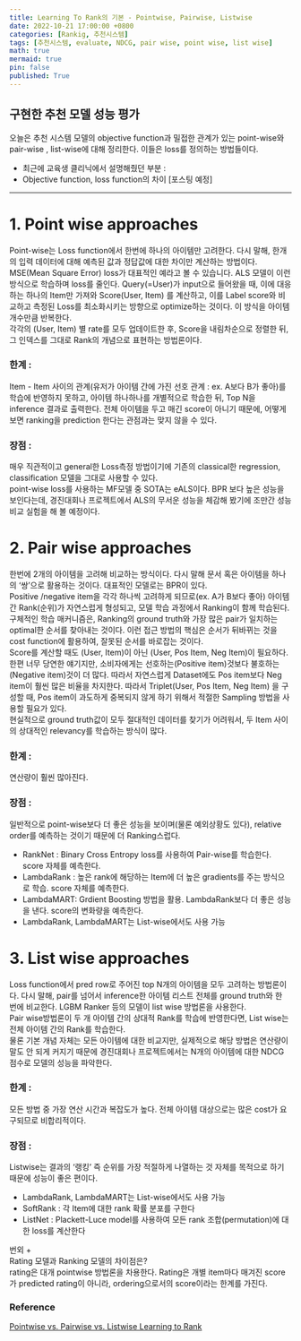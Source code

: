 ```yaml
---
title: Learning To Rank의 기본 - Pointwise, Pairwise, Listwise
date: 2022-10-21 17:00:00 +0800
categories: [Rankig, 추천시스템]
tags: [추천시스템, evaluate, NDCG, pair wise, point wise, list wise]
math: true
mermaid: true
pin: false
published: True
---
```


## 구현한 추천 모델 성능 평가       
오늘은 추천 시스템 모델의 objective function과 밀접한 관계가 있는 point-wise와 pair-wise , list-wise에 대해 정리한다. 이들은 loss를 정의하는 방법들이다.     

+ 최근에 교육생 클리닉에서 설명해줬던 부분 :       
+ Objective function, loss function의 차이 [포스팅 예정]      

---

# 1. Point wise approaches
Point-wise는 Loss function에서 한번에 하나의 아이템만 고려한다. 다시 말해, 한개의 입력 데이터에 대해 예측된 값과 정답값에 대한 차이만 계산하는 방법이다. MSE(Mean Square Error) loss가 대표적인 예라고 볼 수 있습니다. ALS 모델이 이런 방식으로 학습하며 loss를 줄인다.
Query(=User)가 input으로 들어왔을 때, 이에 대응하는 하나의 Item만 가져와 Score(User, Item) 를 계산하고, 이를 Label score와 비교하고 측정된 Loss를 최소화시키는 방향으로 optimize하는 것이다. 이 방식을 아이템 개수만큼 반복한다.    
각각의 (User, Item) 별 rate를 모두 업데이트한 후, Score을 내림차순으로 정렬한 뒤, 그 인덱스를 그대로 Rank의 개념으로 표현하는 방법론이다.      
### 한계 :
Item - Item 사이의 관계(유저가 아이템 간에 가진 선호 관계 : ex. A보다 B가 좋아)를 학습에 반영하지 못하고, 아이템 하나하나를 개별적으로 학습한 뒤, Top N을 inference 결과로 출력한다. 전체 아이템을 두고 매긴 score이 아니기 때문에, 어떻게 보면 ranking을 prediction 한다는 관점과는 맞지 않을 수 있다.     
### 장점 :
매우 직관적이고 general한 Loss측정 방법이기에 기존의 classical한 regression, classification 모델을 그대로 사용할 수 있다.      
point-wise loss를 사용하는 MF모델 중 SOTA는 eALS이다. BPR 보다 높은 성능을 보인다는데, 경진대회나 프로젝트에서 ALS의 무서운 성능을 체감해 봤기에 조만간 성능 비교 실험을 해 볼 예정이다. 
      
            
      
# 2. Pair wise approaches
한번에 2개의 아이템을 고려해 비교하는 방식이다. 다시 말해 문서 혹은 아이템을 하나의 ‘쌍’으로 활용하는 것이다. 대표적인 모델로는 BPR이 있다.       
Positive /negative item을 각각 하나씩 고려하게 되므로(ex. A가 B보다 좋아) 아이템간 Rank(순위)가 자연스럽게 형성되고, 모델 학습 과정에서 Ranking이 함께 학습된다.      
구체적인 학습 매커니즘은, Ranking의 ground truth와 가장 많은 pair가 일치하는 optimal한 순서를 찾아내는 것이다. 이런 접근 방법의 핵심은 순서가 뒤바뀌는 것을 cost function에 활용하여, 잘못된 순서를 바로잡는 것이다.       
Score를 계산할 때도 (User, Item)이 아닌 (User, Pos Item, Neg Item)이 필요하다. 한편 너무 당연한 얘기지만, 소비자에게는 선호하는(Positive item)것보다 불호하는(Negative item)것이 더 많다. 따라서 자연스럽게 Dataset에도 Pos item보다 Neg item이 훨씬 많은 비율을 차지한다.
따라서 Triplet(User, Pos Item, Neg Item) 을 구성할 때, Pos item이 과도하게 중복되지 않게 하기 위해서 적절한 Sampling 방법을 사용할 필요가 있다.       
현실적으로 ground truth값이 모두 절대적인 데이터를 찾기가 어려워서, 두 Item 사이의 상대적인 relevancy를 학습하는 방식이 많다.
### 한계 :
연산량이 훨씬 많아진다.
### 장점 :
일반적으로 point-wise보다 더 좋은 성능을 보이며(물론 예외상황도 있다), relative order를 예측하는 것이기 때문에 더 Ranking스럽다.   
   
* RankNet : Binary Cross Entropy loss를 사용하여 Pair-wise를 학습한다. score 자체를 예측한다.   
* LambdaRank : 높은 rank에 해당하는 Item에 더 높은 gradients를 주는 방식으로 학습. score 자체를 예측한다.   
* LambdaMART: Grdient Boosting 방법을 활용. LambdaRank보다 더 좋은 성능을 낸다. score의 변화량을 예측한다.   
* LambdaRank, LambdaMART는 List-wise에서도 사용 가능

              
                     
# 3. List wise approaches
Loss function에서 pred row로 주어진 top N개의 아이템을 모두 고려하는 방법론이다. 다시 말해, pair를 넘어서 inference한 아이템 리스트 전체를 ground truth와 한 번에 비교한다. LGBM Ranker 등의 모델이 list wise 방법론을 사용한다.       
Pair wise방법론이 두 개 아이템 간의 상대적 Rank를 학습에 반영한다면, List wise는 전체 아이템 간의 Rank를 학습한다.       
물론 기본 개념 자체는 모든 아이템에 대한 비교지만, 실제적으로 해당 방법은 연산량이 말도 안 되게 커지기 때문에 경진대회나 프로젝트에서는 N개의 아이템에 대한 NDCG 점수로 모델의 성능을 파악한다.       
### 한계 :
모든 방법 중 가장 연산 시간과 복잡도가 높다. 전체 아이템 대상으로는 많은 cost가 요구되므로 비합리적이다.       
### 장점 :
Listwise는 결과의 ‘랭킹’ 즉 순위를 가장 적절하게 나열하는 것 자체를 목적으로 하기 때문에 성능이 좋은 편이다.          
   
* LambdaRank, LambdaMART는 List-wise에서도 사용 가능   
* SoftRank : 각 Item에 대한 rank 확률 분포를 구한다   
* ListNet : Plackett-Luce model를 사용하여 모든 rank 조합(permutation)에 대한 loss를 계산한다   


       

번외 +        
Rating 모델과 Ranking 모델의 차이점은?       
rating은 대개 pointwise 방법론을 차용한다. Rating은 개별 item마다 매겨진 score가 predicted rating이 아니라, ordering으로서의 score이라는 한계를 가진다.       

       
### Reference
[Pointwise vs. Pairwise vs. Listwise Learning to Rank](https://medium.com/@nikhilbd/pointwise-vs-pairwise-vs-listwise-learning-to-rank-80a8fe8fadfd)






